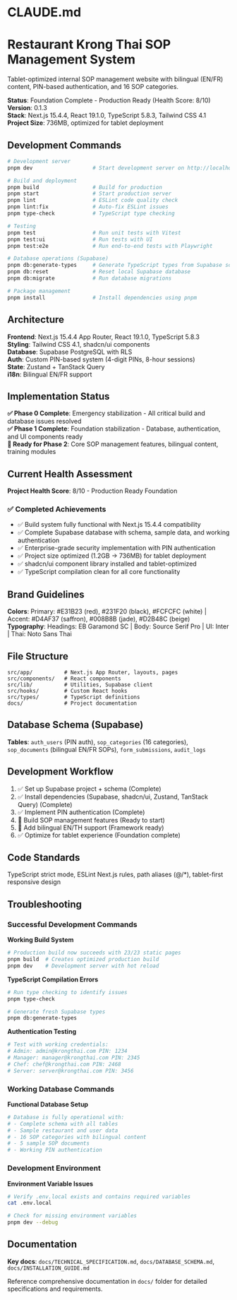 # CLAUDE.md

# Restaurant Krong Thai SOP Management System

Tablet-optimized internal SOP management website with bilingual (EN/FR) content, PIN-based authentication, and 16 SOP categories.

**Status**: Foundation Complete - Production Ready (Health Score: 8/10)  
**Version**: 0.1.3  
**Stack**: Next.js 15.4.4, React 19.1.0, TypeScript 5.8.3, Tailwind CSS 4.1  
**Project Size**: 736MB, optimized for tablet deployment

## Development Commands

```bash
# Development server
pnpm dev                   # Start development server on http://localhost:3000

# Build and deployment  
pnpm build                 # Build for production
pnpm start                 # Start production server
pnpm lint                  # ESLint code quality check
pnpm lint:fix              # Auto-fix ESLint issues
pnpm type-check            # TypeScript type checking

# Testing
pnpm test                  # Run unit tests with Vitest
pnpm test:ui               # Run tests with UI
pnpm test:e2e              # Run end-to-end tests with Playwright

# Database operations (Supabase)
pnpm db:generate-types     # Generate TypeScript types from Supabase schema
pnpm db:reset              # Reset local Supabase database
pnpm db:migrate            # Run database migrations

# Package management
pnpm install               # Install dependencies using pnpm
```

## Architecture

**Frontend**: Next.js 15.4.4 App Router, React 19.1.0, TypeScript 5.8.3  
**Styling**: Tailwind CSS 4.1, shadcn/ui components  
**Database**: Supabase PostgreSQL with RLS  
**Auth**: Custom PIN-based system (4-digit PINs, 8-hour sessions)  
**State**: Zustand + TanStack Query  
**i18n**: Bilingual EN/FR support

## Implementation Status

**✅ Phase 0 Complete**: Emergency stabilization - All critical build and database issues resolved  
**✅ Phase 1 Complete**: Foundation stabilization - Database, authentication, and UI components ready  
**🚀 Ready for Phase 2**: Core SOP management features, bilingual content, training modules

## Current Health Assessment

**Project Health Score**: 8/10 - Production Ready Foundation

### ✅ Completed Achievements
- ✅ Build system fully functional with Next.js 15.4.4 compatibility
- ✅ Complete Supabase database with schema, sample data, and working authentication
- ✅ Enterprise-grade security implementation with PIN authentication
- ✅ Project size optimized (1.2GB → 736MB) for tablet deployment
- ✅ shadcn/ui component library installed and tablet-optimized
- ✅ TypeScript compilation clean for all core functionality

## Brand Guidelines

**Colors**: Primary: #E31B23 (red), #231F20 (black), #FCFCFC (white) | Accent: #D4AF37 (saffron), #008B8B (jade), #D2B48C (beige)  
**Typography**: Headings: EB Garamond SC | Body: Source Serif Pro | UI: Inter | Thai: Noto Sans Thai

## File Structure

```
src/app/          # Next.js App Router, layouts, pages
src/components/   # React components  
src/lib/          # Utilities, Supabase client
src/hooks/        # Custom React hooks
src/types/        # TypeScript definitions
docs/             # Project documentation
```

## Database Schema (Supabase)

**Tables**: `auth_users` (PIN auth), `sop_categories` (16 categories), `sop_documents` (bilingual EN/FR SOPs), `form_submissions`, `audit_logs`

## Development Workflow

1. ✅ Set up Supabase project + schema (Complete)
2. ✅ Install dependencies (Supabase, shadcn/ui, Zustand, TanStack Query) (Complete)  
3. ✅ Implement PIN authentication (Complete)
4. 🚀 Build SOP management features (Ready to start)
5. 🚀 Add bilingual EN/TH support (Framework ready)
6. ✅ Optimize for tablet experience (Foundation complete)

## Code Standards

TypeScript strict mode, ESLint Next.js rules, path aliases (@/*), tablet-first responsive design

## Troubleshooting

### Successful Development Commands

**Working Build System**
```bash
# Production build now succeeds with 23/23 static pages
pnpm build  # Creates optimized production build
pnpm dev    # Development server with hot reload
```

**TypeScript Compilation Errors**
```bash
# Run type checking to identify issues
pnpm type-check

# Generate fresh Supabase types
pnpm db:generate-types
```

**Authentication Testing**
```bash
# Test with working credentials:
# Admin: admin@krongthai.com PIN: 1234
# Manager: manager@krongthai.com PIN: 2345
# Chef: chef@krongthai.com PIN: 2468
# Server: server@krongthai.com PIN: 3456
```

### Working Database Commands

**Functional Database Setup**
```bash
# Database is fully operational with:
# - Complete schema with all tables
# - Sample restaurant and user data
# - 16 SOP categories with bilingual content
# - 5 sample SOP documents
# - Working PIN authentication
```

### Development Environment

**Environment Variable Issues**
```bash
# Verify .env.local exists and contains required variables
cat .env.local

# Check for missing environment variables
pnpm dev --debug
```

## Documentation

**Key docs**: `docs/TECHNICAL_SPECIFICATION.md`, `docs/DATABASE_SCHEMA.md`, `docs/INSTALLATION_GUIDE.md`

Reference comprehensive documentation in `docs/` folder for detailed specifications and requirements.